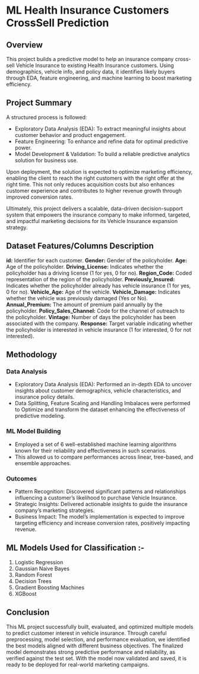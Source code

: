 # ML Health Insurance Customers CrossSell Prediction

Overview
--------

This project builds a predictive model to help an insurance company cross-sell Vehicle Insurance to existing Health Insurance customers. Using demographics, vehicle info, and policy data, it identifies likely buyers through EDA, feature engineering, and machine learning to boost marketing efficiency.

Project Summary
---------------
A structured process is followed:

* Exploratory Data Analysis (EDA): To extract meaningful insights about customer behavior and product engagement.
* Feature Engineering: To enhance and refine data for optimal predictive power.
* Model Development & Validation: To build a reliable predictive analytics solution for business use.

Upon deployment, the solution is expected to optimize marketing efficiency, enabling the client to reach the right customers with the right offer at the right time. This not only reduces acquisition costs but also enhances customer experience and contributes to higher revenue growth through improved conversion rates.

Ultimately, this project delivers a scalable, data-driven decision-support system that empowers the insurance company to make informed, targeted, and impactful marketing decisions for its Vehicle Insurance expansion strategy.

Dataset Features/Columns Description
------------------------------------

**id:** Identifier for each customer.
**Gender:** Gender of the policyholder.
**Age:** Age of the policyholder.
**Driving_License:** Indicates whether the policyholder has a driving license (1 for yes, 0 for no).
**Region_Code:** Coded representation of the region of the policyholder.
**Previously_Insured:** Indicates whether the policyholder already has vehicle insurance (1 for yes, 0 for no).
**Vehicle_Age:** Age of the vehicle.
**Vehicle_Damage:** Indicates whether the vehicle was previously damaged (Yes or No).
**Annual_Premium:** The amount of premium paid annually by the policyholder.
**Policy_Sales_Channel:** Code for the channel of outreach to the policyholder.
**Vintage:** Number of days the policyholder has been associated with the company.
**Response:** Target variable indicating whether the policyholder is interested in vehicle insurance (1 for interested, 0 for not interested).

Methodology
-----------

### Data Analysis
* Exploratory Data Analysis (EDA): Performed an in-depth EDA to uncover insights about customer demographics, vehicle characteristics, and insurance policy details.
* Data Splitting, Feature Scaling and Handling Imbalaces were performed to Optimize and transform the dataset enhancing the effectiveness of predictive modeling.

### ML Model Building
* Employed a set of 6 well-established machine learning algorithms known for their reliability and effectiveness in such scenarios.
* This allowed us to compare performances across linear, tree-based, and ensemble approaches.

### Outcomes
* Pattern Recognition: Discovered significant patterns and relationships influencing a customer’s likelihood to purchase Vehicle Insurance.
* Strategic Insights: Delivered actionable insights to guide the insurance company’s marketing strategies.
* Business Impact: The model’s implementation is expected to improve targeting efficiency and increase conversion rates, positively impacting revenue.

ML Models Used for Classification :-
-----------------------------------
1. Logistic Regression
2. Gaussian Naive Bayes
3. Random Forest
4. Decision Trees
5. Gradient Boosting Machines
6. XGBoost

Conclusion
----------
This ML project successfully built, evaluated, and optimized multiple models to predict customer interest in vehicle insurance. Through careful preprocessing, model selection, and performance evaluation, we identified the best models aligned with different business objectives. The finalized model demonstrates strong predictive performance and reliability, as verified against the test set. With the model now validated and saved, it is ready to be deployed for real-world marketing campaigns.
